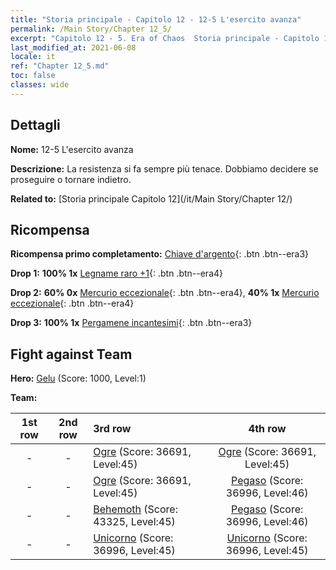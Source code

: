 ```yaml
---
title: "Storia principale - Capitolo 12 - 12-5 L'esercito avanza"
permalink: /Main Story/Chapter 12_5/
excerpt: "Capitolo 12 - 5. Era of Chaos  Storia principale - Capitolo 12_5. 12-5 L'esercito avanza"
last_modified_at: 2021-06-08
locale: it
ref: "Chapter 12_5.md"
toc: false
classes: wide
---
```


## Dettagli

 **Nome:** 12-5 L'esercito avanza

 **Descrizione:** La resistenza si fa sempre più tenace. Dobbiamo decidere se proseguire o tornare indietro.

 **Related to:** [Storia principale Capitolo 12](/it/Main Story/Chapter 12/)

## Ricompensa

 **Ricompensa primo completamento:** [Chiave d'argento](/ItemsIT/con_693/){: .btn .btn--era3}

 **Drop 1:** **100% 1x** [Legname raro +1](/ItemsIT/mat_41/){: .btn .btn--era4}

 **Drop 2:** **60% 0x** [Mercurio eccezionale](/ItemsIT/mat_35/){: .btn .btn--era4}, **40% 1x** [Mercurio eccezionale](/ItemsIT/mat_35/){: .btn .btn--era4}

 **Drop 3:** **100% 1x** [Pergamene incantesimi](/ItemsIT/con_694/){: .btn .btn--era3}


## Fight against Team
 **Hero:** [Gelu](/it/heroes/Gelu/) (Score: 1000, Level:1)

 **Team:**


  | 1st row | 2nd row | 3rd row | 4th row |
  |:----:|:----:|:----|:----:|
  | - | - | [Ogre](/it/units/Ogre/) (Score: 36691, Level:45)  | [Ogre](/it/units/Ogre/) (Score: 36691, Level:45)  |
  | - | - | [Ogre](/it/units/Ogre/) (Score: 36691, Level:45)  | [Pegaso](/it/units/Pegasus/) (Score: 36996, Level:46)  |
  | - | - | [Behemoth](/it/units/Behemoth/) (Score: 43325, Level:45)  | [Pegaso](/it/units/Pegasus/) (Score: 36996, Level:46)  |
  | - | - | [Unicorno](/it/units/Unicorn/) (Score: 36996, Level:45)  | [Unicorno](/it/units/Unicorn/) (Score: 36996, Level:45)  |


